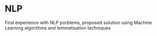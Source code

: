 # NLP

First experience with NLP porblems, proposed solution using Machine Learning algorithms and lemmetisation techniques
